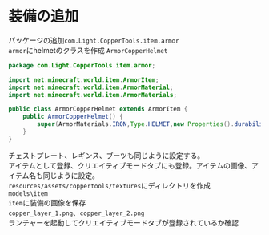 # 装備の追加

パッケージの追加`com.Light.CopperTools.item.armor`  
`armor`にhelmetのクラスを作成
    `ArmorCopperHelmet`
```java
package com.Light.CopperTools.item.armor;

import net.minecraft.world.item.ArmorItem;
import net.minecraft.world.item.ArmorMaterial;
import net.minecraft.world.item.ArmorMaterials;

public class ArmorCopperHelmet extends ArmorItem {
    public ArmorCopperHelmet() {
        super(ArmorMaterials.IRON,Type.HELMET,new Properties().durability(200));
    }
}
```
チェストプレート、レギンス、ブーツも同じように設定する。  
アイテムとして登録、クリエイティブモードタブにも登録。アイテムの画像、アイテム名も同じように設定。  
`resources/assets/coppertools/textures`にディレクトリを作成  
    `models\item`  
`item`に装備の画像を保存  
    `copper_layer_1.png`、`copper_layer_2.png`  
ランチャーを起動してクリエイティブモードタブが登録されているか確認 